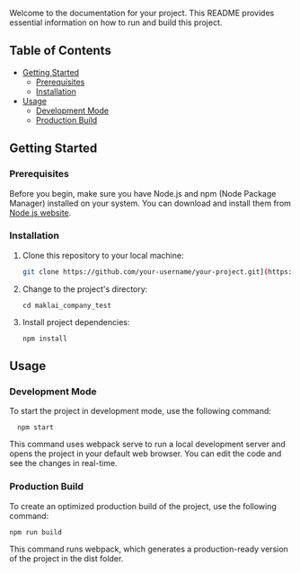 Welcome to the documentation for your project. This README provides essential information on how to run and build this project.

## Table of Contents
- [Getting Started](#getting-started)
  - [Prerequisites](#prerequisites)
  - [Installation](#installation)
- [Usage](#usage)
  - [Development Mode](#development-mode)
  - [Production Build](#production-build)

## Getting Started

### Prerequisites

Before you begin, make sure you have Node.js and npm (Node Package Manager) installed on your system. You can download and install them from [Node.js website](https://nodejs.org/).

### Installation

1. Clone this repository to your local machine:

   ```bash
   git clone https://github.com/your-username/your-project.git](https://github.com/Aziull/maklai_company_test.git)https://github.com/Aziull/maklai_company_test.git

2. Change to the project's directory:

   ```
   cd maklai_company_test
3. Install project dependencies:

   ```
   npm install
## Usage

### Development Mode

To start the project in development mode, use the following command:

      npm start

This command uses webpack serve to run a local development server and opens the project in your default web browser. You can edit the code and see the changes in real-time.

### Production Build
To create an optimized production build of the project, use the following command:

    npm run build

This command runs webpack, which generates a production-ready version of the project in the dist folder.

